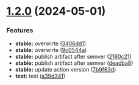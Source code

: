 # [1.2.0](https://github.com/AndreyShep2012/go-proxy/compare/v1.1.0...v1.2.0) (2024-05-01)


### Features

* **stable:** overwirte ([3406dd1](https://github.com/AndreyShep2012/go-proxy/commit/3406dd1e8917a890ebaee17693eac89dc2c1be7d))
* **stable:** overwirte ([9c0544a](https://github.com/AndreyShep2012/go-proxy/commit/9c0544a1fa81a8ffa4421ffd726e407bdc0ff638))
* **stable:** publish artifact after semver ([2160c21](https://github.com/AndreyShep2012/go-proxy/commit/2160c21e70b7dc65458aed42aeccdce0a49b6988))
* **stable:** publish artifact after semver ([deadba8](https://github.com/AndreyShep2012/go-proxy/commit/deadba882ac0714335ad6b49ffb74966fd09c89d))
* **stable:** update action version ([7b9f63d](https://github.com/AndreyShep2012/go-proxy/commit/7b9f63dbe7d1b126f8be25c5bc645d14a21efb18))
* **test:** test ([a39d341](https://github.com/AndreyShep2012/go-proxy/commit/a39d3413f819da203c8657d1e292ed50ff544b56))
